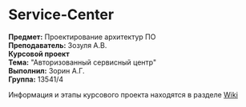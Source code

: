 # Service-Center

**Предмет:** Проектирование архитектур ПО <br>
**Преподаватель:** Зозуля А.В.<br>
**Курсовой проект**<br>
**Тема:** "Авторизованный сервисный центр"<br>
**Выполнил:** Зорин А.Г.<br>
**Группа:** 13541/4

Информация и этапы курсового проекта находятся в разделе [Wiki](https://github.com/ArsenyZorin/ServiceCenterSA/wiki/Этапы-курсового-проекта)

